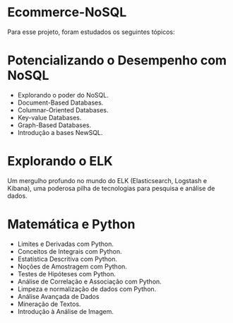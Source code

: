 # Ecommerce-NoSQL


Para esse projeto, foram estudados os seguintes tópicos:

# Potencializando o Desempenho com NoSQL
- Explorando o poder do NoSQL.
- Document-Based Databases.
- Columnar-Oriented Databases.
- Key-value Databases.
- Graph-Based Databases.
- Introdução a bases NewSQL.

# Explorando o ELK
Um mergulho profundo no mundo do ELK (Elasticsearch, Logstash e Kibana), uma poderosa pilha de tecnologias para pesquisa e análise de dados.

# Matemática e Python
- Limites e Derivadas com Python.
- Conceitos de Integrais com Python.
- Estatística Descritiva com Python.
- Noções de Amostragem com Python.
- Testes de Hipóteses com Python.
- Análise de Correlação e Associação com Python.
- Limpeza e normalização de dados com Python.
- Análise Avançada de Dados
- Mineração de Textos.
- Introdução à Análise de Imagem.
